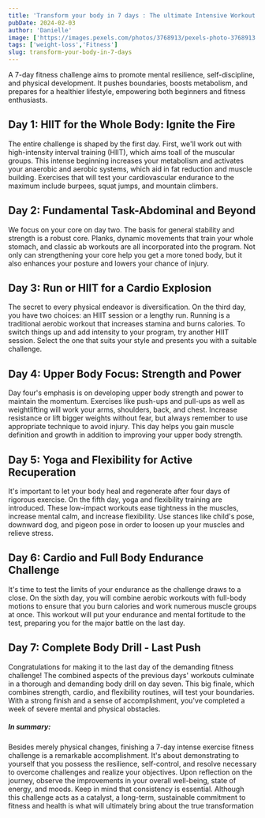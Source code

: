 ```yaml
---
title: 'Transform your body in 7 days : The ultimate Intensive Workout Fitness Challenge'
pubDate: 2024-02-03
author: 'Danielle'
image: ['https://images.pexels.com/photos/3768913/pexels-photo-3768913.jpeg']
tags: ['weight-loss','Fitness']
slug: transform-your-body-in-7-days
---
```



A 7-day fitness challenge aims to promote mental resilience, self-discipline, and physical development. It pushes boundaries, boosts metabolism, and prepares for a healthier lifestyle, empowering both beginners and fitness enthusiasts.


## **Day 1: HIIT for the Whole Body: Ignite the Fire**

The entire challenge is shaped by the first day. First, we'll work out with high-intensity interval training (HIIT), which aims toall of the muscular groups. This intense beginning increases your metabolism and activates your anaerobic and aerobic systems, which aid in fat reduction and muscle building. Exercises that will test your cardiovascular endurance to the maximum include burpees, squat jumps, and mountain climbers.


## **Day 2: Fundamental Task-Abdominal and Beyond**

We focus on your core on day two. The basis for general stability and strength is a robust core. Planks, dynamic movements that train your whole stomach, and classic ab workouts are all incorporated into the program. Not only can strengthening your core help you get a more toned body, but it also enhances your posture and lowers your chance of injury.

## **Day 3: Run or HIIT for a Cardio Explosion**

The secret to every physical endeavor is diversification. On the third day, you have two choices: an HIIT session or a lengthy run. Running is a traditional aerobic workout that increases stamina and burns calories. To switch things up and add intensity to your program, try another HIIT session. Select the one that suits your style and presents you with a suitable challenge.

## **Day 4: Upper Body Focus: Strength and Power**

Day four's emphasis is on developing upper body strength and power to maintain the momentum. Exercises like push-ups and pull-ups as well as weightlifting will work your arms, shoulders, back, and chest. Increase resistance or lift bigger weights without fear, but always remember to use appropriate technique to avoid injury. This day helps you gain muscle definition and growth in addition to improving your upper body strength.


## **Day 5: Yoga and Flexibility for Active Recuperation**

It's important to let your body heal and regenerate after four days of rigorous exercise. On the fifth day, yoga and flexibility training are introduced. These low-impact workouts ease tightness in the muscles, increase mental calm, and increase flexibility. Use stances like child's pose, downward dog, and pigeon pose in order to loosen up your muscles and relieve stress.


## **Day 6: Cardio and Full Body Endurance Challenge**

It's time to test the limits of your endurance as the challenge draws to a close. On the sixth day, you will combine aerobic workouts with full-body motions to ensure that you burn calories and work numerous muscle groups at once. This workout will put your endurance and mental fortitude to the test, preparing you for the major battle on the last day.


## **Day 7: Complete Body Drill - Last Push**

Congratulations for making it to the last day of the demanding fitness challenge! The combined aspects of the previous days' workouts culminate in a thorough and demanding body drill on day seven. This big finale, which combines strength, cardio, and flexibility routines, will test your boundaries. With a strong finish and a sense of accomplishment, you've completed a week of severe mental and physical obstacles.


##### In summary:

Besides merely physical changes, finishing a 7-day intense exercise fitness challenge is a remarkable accomplishment. It's about demonstrating to yourself that you possess the resilience, self-control, and resolve necessary to overcome challenges and realize your objectives. Upon reflection on the journey, observe the improvements in your overall well-being, state of energy, and moods. Keep in mind that consistency is essential. Although this challenge acts as a catalyst, a long-term, sustainable commitment to fitness and health is what will ultimately bring about the true transformation
